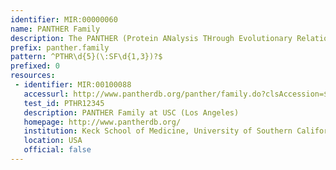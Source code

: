 ```yaml
---
identifier: MIR:00000060
name: PANTHER Family
description: The PANTHER (Protein ANalysis THrough Evolutionary Relationships) Classification System is a resource that classifies genes by their functions, using published scientific experimental evidence and evolutionary relationships to predict function even in the absence of direct experimental evidence. This collection references groups of genes that have been organised as families.
prefix: panther.family
pattern: ^PTHR\d{5}(\:SF\d{1,3})?$
prefixed: 0
resources:
 - identifier: MIR:00100088
   accessurl: http://www.pantherdb.org/panther/family.do?clsAccession=${id}
   test_id: PTHR12345
   description: PANTHER Family at USC (Los Angeles)
   homepage: http://www.pantherdb.org/
   institution: Keck School of Medicine, University of Southern California
   location: USA
   official: false
---
```

